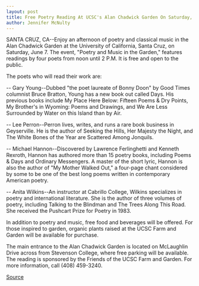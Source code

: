 ```yaml
---
layout: post
title: Free Poetry Reading At UCSC's Alan Chadwick Garden On Saturday, June 7
author: Jennifer McNulty
---
```


SANTA CRUZ, CA--Enjoy an afternoon of poetry and classical music in the  Alan Chadwick Garden at the University of California, Santa Cruz, on  Saturday, June 7. The event, "Poetry and Music in the Garden," features  readings by four poets from noon until 2 P.M. It is free and open to the public.

The poets who will read their work are:

\-- Gary Young--Dubbed "the poet laureate of Bonny Doon" by Good  Times columnist Bruce Bratton, Young has a new book out called Days. His  previous books include My Place Here Below: Fifteen Poems & Dry Points, My  Brother's in Wyoming: Poems and Drawings, and We Are Less Surrounded by  Water on this Island than by Air.

\-- Lee Perron--Perron lives, writes, and runs a rare book business in  Geyserville. He is the author of Seeking the Hills, Her Majesty the Night, and  The White Bones of the Year are Scattered Among Jonquils.

\-- Michael Hannon--Discovered by Lawrence Ferlinghetti and Kenneth  Rexroth, Hannon has authored more than 15 poetry books, including Poems & Days and Ordinary Messengers. A master of the short lyric, Hannon is also the  author of "My Mother Walked Out," a four-page chant considered by some to be  one of the best long poems written in contemporary American poetry.

\-- Anita Wilkins--An instructor at Cabrillo College, Wilkins  specializes in poetry and international literature. She is the author of three  volumes of poetry, including Talking to the Blindman and The Trees Along This  Road. She received the Pushcart Prize for Poetry in 1983.

In addition to poetry and music, free food and beverages will be offered.  For those inspired to garden, organic plants raised at the UCSC Farm and  Garden will be available for purchase.

The main entrance to the Alan Chadwick Garden is located on McLaughlin  Drive across from Stevenson College, where free parking will be available.  The reading is sponsored by the Friends of the UCSC Farm and Garden. For  more information, call (408) 459-3240.

[Source](http://www1.ucsc.edu/news_events/press_releases/archive/96-97/05-97/052297-Free_poetry_reading.html "Permalink to 052297-Free_poetry_reading")